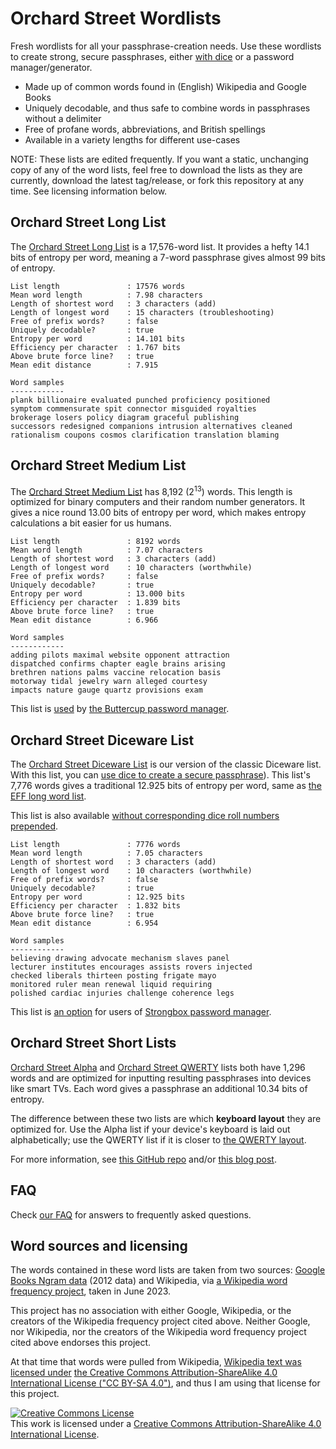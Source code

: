 # Orchard Street Wordlists

Fresh wordlists for all your passphrase-creation needs. Use these wordlists to create strong, secure passphrases, either [with dice](https://www.eff.org/dice) or a password manager/generator.

* Made up of common words found in (English) Wikipedia and Google Books
* Uniquely decodable, and thus safe to combine words in passphrases without a delimiter
* Free of profane words, abbreviations, and British spellings
* Available in a variety lengths for different use-cases

NOTE: These lists are edited frequently. If you want a static, unchanging copy of any of the word lists, feel free to download the lists as they are currently, download the latest tag/release, or fork this repository at any time. See licensing information below.

## Orchard Street Long List

The [Orchard Street Long List](lists/orchard-street-long.txt) is a 17,576-word list. It provides a hefty 14.1 bits of entropy per word, meaning a 7-word passphrase gives almost 99 bits of entropy.

```text
List length               : 17576 words
Mean word length          : 7.98 characters
Length of shortest word   : 3 characters (add)
Length of longest word    : 15 characters (troubleshooting)
Free of prefix words?     : false
Uniquely decodable?       : true
Entropy per word          : 14.101 bits
Efficiency per character  : 1.767 bits
Above brute force line?   : true
Mean edit distance        : 7.915

Word samples
------------
plank billionaire evaluated punched proficiency positioned
symptom commensurate spit connector misguided royalties
brokerage losers policy diagram graceful publishing
successors redesigned companions intrusion alternatives cleaned
rationalism coupons cosmos clarification translation blaming
```


## Orchard Street Medium List

The [Orchard Street Medium List](lists/orchard-street-medium.txt) has 8,192 (2<sup>13</sup>) words. This length is optimized for binary computers and their random number generators. It gives a nice round 13.00 bits of entropy per word, which makes entropy calculations a bit easier for us humans.

```text
List length               : 8192 words
Mean word length          : 7.07 characters
Length of shortest word   : 3 characters (add)
Length of longest word    : 10 characters (worthwhile)
Free of prefix words?     : false
Uniquely decodable?       : true
Entropy per word          : 13.000 bits
Efficiency per character  : 1.839 bits
Above brute force line?   : true
Mean edit distance        : 6.966

Word samples
------------
adding pilots maximal website opponent attraction
dispatched confirms chapter eagle brains arising
brethren nations palms vaccine relocation basis
motorway tidal jewelry warn alleged courtesy
impacts nature gauge quartz provisions exam
```

This list is [used](https://github.com/buttercup/buttercup-generator/pull/18) by [the Buttercup password manager](https://buttercup.pw/).

## Orchard Street Diceware List

The [Orchard Street Diceware List](lists/orchard-street-diceware.txt) is our version of the classic Diceware list. With this list, you can [use dice to create a secure passphrase](https://www.eff.org/dice)). This list's 7,776 words gives a traditional 12.925 bits of entropy per word, same as [the EFF long word list](https://www.eff.org/deeplinks/2016/07/new-wordlists-random-passphrases).

This list is also available [without corresponding dice roll numbers prepended](lists/orchard-street-diceware-clean.txt).

```text
List length               : 7776 words
Mean word length          : 7.05 characters
Length of shortest word   : 3 characters (add)
Length of longest word    : 10 characters (worthwhile)
Free of prefix words?     : false
Uniquely decodable?       : true
Entropy per word          : 12.925 bits
Efficiency per character  : 1.832 bits
Above brute force line?   : true
Mean edit distance        : 6.954

Word samples
------------
believing drawing advocate mechanism slaves panel
lecturer institutes encourages assists rovers injected
checked liberals thirteen posting frigate mayo
monitored ruler mean renewal liquid requiring
polished cardiac injuries challenge coherence legs
```

This list is [an option](https://github.com/strongbox-password-safe/Strongbox/blob/master/resources/wordlists/orchard-street-medium.txt) for users of [Strongbox password manager](https://strongboxsafe.com/).

## Orchard Street Short Lists

[Orchard Street Alpha](lists/orchard-street-alpha.txt) and [Orchard Street QWERTY](lists/orchard-street-qwerty.txt) lists both have 1,296 words and are optimized for inputting resulting passphrases into devices like smart TVs. Each word gives a passphrase an additional 10.34 bits of entropy.

The difference between these two lists are which **keyboard layout** they are optimized for. Use the Alpha list if your device's keyboard is laid out alphabetically; use the QWERTY list if it is closer to [the QWERTY layout](https://en.wikipedia.org/wiki/QWERTY).

For more information, see [this GitHub repo](https://github.com/sts10/remote-words) and/or [this blog post](https://sts10.github.io/2022/10/24/a-good-netflix-password.html).

## FAQ

Check [our FAQ](faq.markdown) for answers to frequently asked questions.

## Word sources and licensing

The words contained in these word lists are taken from two sources: [Google Books Ngram data](https://storage.googleapis.com/books/ngrams/books/datasetsv3.html) (2012 data) and Wikipedia, via [a Wikipedia word frequency project](https://github.com/IlyaSemenov/wikipedia-word-frequency/), taken in June 2023.

This project has no association with either Google, Wikipedia, or the creators of the Wikipedia frequency project cited above. Neither Google, nor Wikipedia, nor the creators of the Wikipedia word frequency project cited above endorses this project.

At that time that words were pulled from Wikipedia, [Wikipedia text was licensed under](https://foundation.wikimedia.org/wiki/Policy:Terms_of_Use#7._Licensing_of_Content) [the Creative Commons Attribution-ShareAlike 4.0 International License ("CC BY-SA 4.0")](https://creativecommons.org/licenses/by-sa/4.0/), and thus I am using that license for this project. <!-- (Note that technically this data is from dumps.wikimedia.org, which [s licensing notes of its own](https://dumps.wikimedia.org/legal.html), but defers to other legal documents when applicable, so I'm choosing to license this project under CC BY-SA 4.0.) -->

<!-- ### Licensing -->
<a rel="license" href="http://creativecommons.org/licenses/by-sa/4.0/"><img alt="Creative Commons License" style="border-width:0" src="https://i.creativecommons.org/l/by-sa/4.0/88x31.png" /></a><br />This work is licensed under a <a rel="license" href="http://creativecommons.org/licenses/by-sa/4.0/">Creative Commons Attribution-ShareAlike 4.0 International License</a>.
